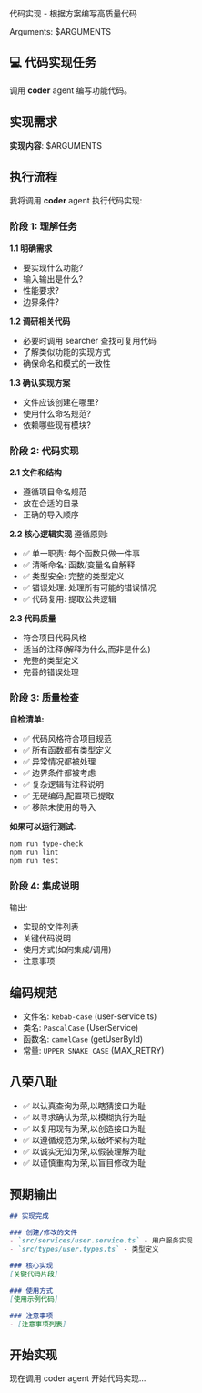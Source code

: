 代码实现 - 根据方案编写高质量代码

Arguments: $ARGUMENTS

## 💻 代码实现任务

调用 **coder** agent 编写功能代码。

## 实现需求

**实现内容**: $ARGUMENTS

## 执行流程

我将调用 **coder** agent 执行代码实现:

### 阶段 1: 理解任务

**1.1 明确需求**
- 要实现什么功能?
- 输入输出是什么?
- 性能要求?
- 边界条件?

**1.2 调研相关代码**
- 必要时调用 searcher 查找可复用代码
- 了解类似功能的实现方式
- 确保命名和模式的一致性

**1.3 确认实现方案**
- 文件应该创建在哪里?
- 使用什么命名规范?
- 依赖哪些现有模块?

### 阶段 2: 代码实现

**2.1 文件和结构**
- 遵循项目命名规范
- 放在合适的目录
- 正确的导入顺序

**2.2 核心逻辑实现**
遵循原则:
- ✅ 单一职责: 每个函数只做一件事
- ✅ 清晰命名: 函数/变量名自解释
- ✅ 类型安全: 完整的类型定义
- ✅ 错误处理: 处理所有可能的错误情况
- ✅ 代码复用: 提取公共逻辑

**2.3 代码质量**
- 符合项目代码风格
- 适当的注释(解释为什么,而非是什么)
- 完整的类型定义
- 完善的错误处理

### 阶段 3: 质量检查

**自检清单:**
- ✅ 代码风格符合项目规范
- ✅ 所有函数都有类型定义
- ✅ 异常情况都被处理
- ✅ 边界条件都被考虑
- ✅ 复杂逻辑有注释说明
- ✅ 无硬编码,配置项已提取
- ✅ 移除未使用的导入

**如果可以运行测试:**
```bash
npm run type-check
npm run lint
npm run test
```

### 阶段 4: 集成说明

输出:
- 实现的文件列表
- 关键代码说明
- 使用方式(如何集成/调用)
- 注意事项

## 编码规范

- 文件名: `kebab-case` (user-service.ts)
- 类名: `PascalCase` (UserService)
- 函数名: `camelCase` (getUserById)
- 常量: `UPPER_SNAKE_CASE` (MAX_RETRY)

## 八荣八耻

- ✅ 以认真查询为荣,以瞎猜接口为耻
- ✅ 以寻求确认为荣,以模糊执行为耻
- ✅ 以复用现有为荣,以创造接口为耻
- ✅ 以遵循规范为荣,以破坏架构为耻
- ✅ 以诚实无知为荣,以假装理解为耻
- ✅ 以谨慎重构为荣,以盲目修改为耻

## 预期输出

```markdown
## 实现完成

### 创建/修改的文件
- `src/services/user.service.ts` - 用户服务实现
- `src/types/user.types.ts` - 类型定义

### 核心实现
[关键代码片段]

### 使用方式
[使用示例代码]

### 注意事项
- [注意事项列表]
```

## 开始实现

现在调用 coder agent 开始代码实现...
